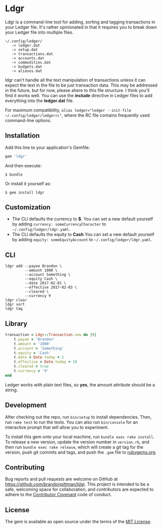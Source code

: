 # Ldgr

Ldgr is a command-line tool for adding, sorting and tagging transactions in your Ledger file. It's rather opinionated in that it requires you to break down your Ledger file into multiple files.

~~~
~/.config/ledger/
   -> ledger.dat
   -> setup.dat
   -> transactions.dat
   -> accounts.dat
   -> commodities.dat
   -> budgets.dat
   -> aliases.dat
~~~

ldgr can't handle all the text manipulation of transactions unless it can expect the text in the file to be just transaction data. This may be addressed in the future, but for now, please ahere to this file structure. I think you'll find it works well. You can use the **include** directive in Ledger files to add everything into the **ledger.dat** file.

For maximum compatibility, `alias ledger="ledger --init-file ~/.config/ledger/ledgerrc"`, where the RC file contains frequently used command-line options.

## Installation

Add this line to your application's Gemfile:

```ruby
gem 'ldgr'
```

And then execute:

    $ bundle

Or install it yourself as:

    $ gem install ldgr

## Customization

- The CLI defaults the currency to **$**. You can set a new default yourself by adding `currency: someCurrencyCharacter` to `~/.config/ledger/ldgr.yaml`.
- The CLI defaults the equity to **Cash** You can set a new default yourself by adding `equity: someEquityAccount` to `~/.config/ledger/ldgr.yaml`.

## CLI
```
ldgr add --payee Brandon \
         --amount 1000 \
         --account Something \
         --equity Cash \
         --date 2017-02-01 \
         --effective 2017-02-03 \
         --cleared \
         --currency ¥
ldgr clear
ldgr sort
ldgr tag
```

## Library

~~~ruby
transaction = Ldgr::Transaction.new do |t|
    t.payee = 'Brandon'
    t.amount = '1000'
    t.account = 'Something'
    t.equity = 'Cash'
    t.date = Date.today + 1
    t.effective = Date.today + 10
    t.cleared = true
    t.currency = '¥'
end
~~~

Ledger works with plain text files, so **yes**, the amount attribute should be a string.

## Development

After checking out the repo, run `bin/setup` to install dependencies. Then, run `rake test` to run the tests. You can also run `bin/console` for an interactive prompt that will allow you to experiment.

To install this gem onto your local machine, run `bundle exec rake install`. To release a new version, update the version number in `version.rb`, and then run `bundle exec rake release`, which will create a git tag for the version, push git commits and tags, and push the `.gem` file to [rubygems.org](https://rubygems.org).

## Contributing

Bug reports and pull requests are welcome on GitHub at https://github.com/brandonpittman/ldgr. This project is intended to be a safe, welcoming space for collaboration, and contributors are expected to adhere to the [Contributor Covenant](http://contributor-covenant.org) code of conduct.


## License

The gem is available as open source under the terms of the [MIT License](http://opensource.org/licenses/MIT).

